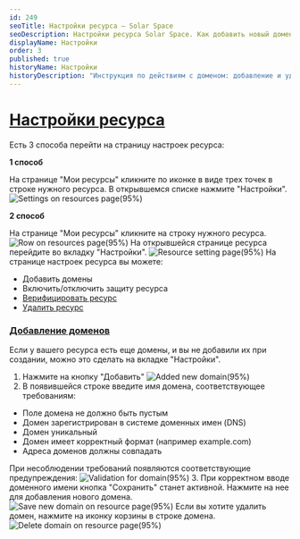 ```yaml
---
id: 249
seoTitle: Настройки ресурса — Solar Space
seoDescription: Настройки ресурса Solar Space. Как добавить новый домен или удалить ресурс. Подробная инструкция по настройке ресурсов
displayName: Настройки
order: 3
published: true
historyName: Настройки
historyDescription: "Инструкция по действиям с доменом: добавление и удаление"
---
```


# [Настройки ресурса](settings-for-resource)

Есть 3 способа перейти на страницу настроек ресурса:

**1 способ**

На странице "Мои ресурсы" кликните по иконке в виде трех точек в строке нужного ресурса. В открывшемся списке нажмите "Настройки".
![Settings on resources page(95%)](https://img.solarspace.pro/docs/settings-on-resources-page.jpg "Настройки на странице ресурсов")

**2 способ**

На странице "Мои ресурсы" кликните на строку нужного ресурса.
![Row on resources page(95%)](https://img.solarspace.pro/docs/row-on-resources-page.jpg "Ресурс на странице ресурсов")
На открывшейся странице ресурса перейдите во вкладку "Настройки".
![Resource setting page(95%)](https://img.solarspace.pro/docs/resource-setting-page.jpg "Страница настроек ресурса")
На странице настроек ресурса вы можете:
- Добавить домены
- Включить/отключить защиту ресурса
- [Верифицировать ресурс]([206])
- [Удалить ресурс]([250])

### [Добавление доменов](add-domain)
Если у вашего ресурса есть еще домены, и вы не добавили их при создании, можно это сделать на вкладке "Настройки".

1. Нажмите на кнопку "Добавить"
![Added new domain(95%)](https://img.solarspace.pro/docs/added-new-domain.jpg "Добавление нового домена")
2. В появившейся строке введите имя домена, соответствующее требованиям:
- Поле домена не должно быть пустым
- Домен зарегистрирован в системе доменных имен (DNS)
- Домен уникальный
- Домен имеет корректный формат (например example.com)
- Адреса доменов должны совпадать

При несоблюдении требований появляются соответствующие предупреждения:
![Validation for domain(95%)](https://img.solarspace.pro/docs/validation-for-domain.jpg "Предупреждающие сообщения при добавлении домена")
3. При корректном вводе доменного имени кнопка "Сохранить" станет активной. Нажмите на нее для добавления нового домена.
![Save new domain on resource page(95%)](https://img.solarspace.pro/docs/save-new-domain-on-resource-page.jpg "Добавление домена на странице ресурса")
Если вы хотите удалить домен, нажмите на иконку корзины в строке домена.
![Delete domain on resource page(95%)](https://img.solarspace.pro/docs/delete-domain-on-resource-page.jpg "Удаление домена на странице ресурса")